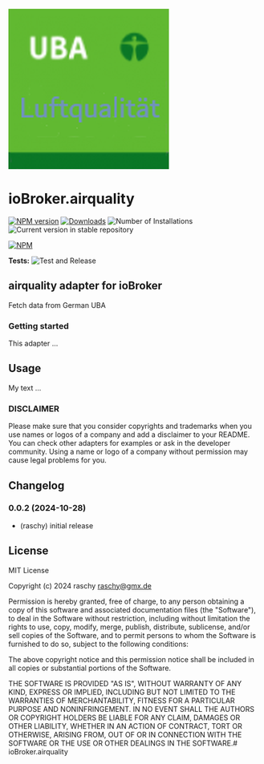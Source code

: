 ![Logo](admin/airquality.png)

# ioBroker.airquality

[![NPM version](https://img.shields.io/npm/v/iobroker.airquality.svg)](https://www.npmjs.com/package/iobroker.airquality)
[![Downloads](https://img.shields.io/npm/dm/iobroker.airquality.svg)](https://www.npmjs.com/package/iobroker.airquality)
![Number of Installations](https://iobroker.live/badges/airquality-installed.svg)
![Current version in stable repository](https://iobroker.live/badges/airquality-stable.svg)

[![NPM](https://nodei.co/npm/iobroker.airquality.png?downloads=true)](https://nodei.co/npm/iobroker.airquality/)

**Tests:** ![Test and Release](https://github.com/raschy/ioBroker.airquality/workflows/Test%20and%20Release/badge.svg)

## airquality adapter for ioBroker

Fetch data from German UBA

### Getting started

This adapter ...

## Usage

My text ...

### DISCLAIMER

Please make sure that you consider copyrights and trademarks when you use names or logos of a company and add a disclaimer to your README.
You can check other adapters for examples or ask in the developer community. Using a name or logo of a company without permission may cause legal problems for you.

## Changelog

<!--
	Placeholder for the next version (at the beginning of the line):
	### **WORK IN PROGRESS**
-->
### 0.0.2 (2024-10-28)

-   (raschy) initial release

## License

MIT License

Copyright (c) 2024 raschy <raschy@gmx.de>

Permission is hereby granted, free of charge, to any person obtaining a copy
of this software and associated documentation files (the "Software"), to deal
in the Software without restriction, including without limitation the rights
to use, copy, modify, merge, publish, distribute, sublicense, and/or sell
copies of the Software, and to permit persons to whom the Software is
furnished to do so, subject to the following conditions:

The above copyright notice and this permission notice shall be included in all
copies or substantial portions of the Software.

THE SOFTWARE IS PROVIDED "AS IS", WITHOUT WARRANTY OF ANY KIND, EXPRESS OR
IMPLIED, INCLUDING BUT NOT LIMITED TO THE WARRANTIES OF MERCHANTABILITY,
FITNESS FOR A PARTICULAR PURPOSE AND NONINFRINGEMENT. IN NO EVENT SHALL THE
AUTHORS OR COPYRIGHT HOLDERS BE LIABLE FOR ANY CLAIM, DAMAGES OR OTHER
LIABILITY, WHETHER IN AN ACTION OF CONTRACT, TORT OR OTHERWISE, ARISING FROM,
OUT OF OR IN CONNECTION WITH THE SOFTWARE OR THE USE OR OTHER DEALINGS IN THE
SOFTWARE.# ioBroker.airquality

